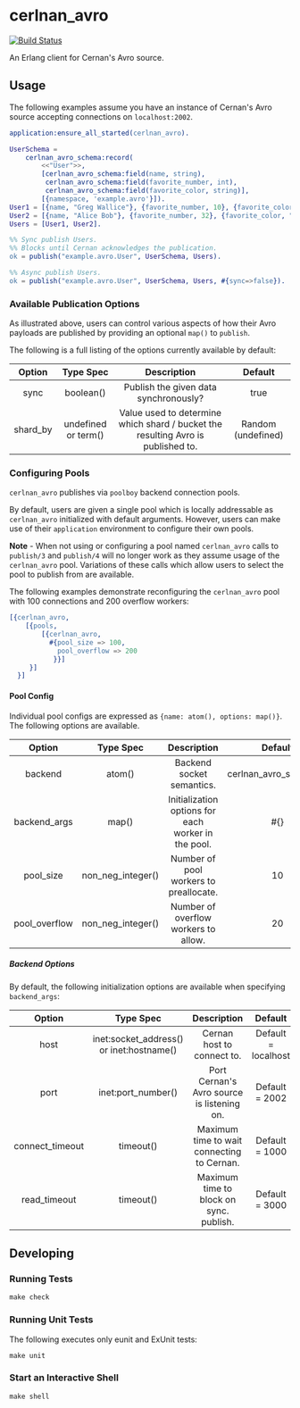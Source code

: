 # cerlnan_avro

[![Build Status](https://travis-ci.org/postmates/cerlnan_avro.svg?branch=master)](https://travis-ci.org/postmates/cerlnan_avro)

An Erlang client for Cernan's Avro source.

## Usage

The following examples assume you have an instance of Cernan's Avro source accepting connections on `localhost:2002`.

```erlang
application:ensure_all_started(cerlnan_avro).

UserSchema =
    cerlnan_avro_schema:record(
        <<"User">>,
        [cerlnan_avro_schema:field(name, string),
         cerlnan_avro_schema:field(favorite_number, int),
         cerlnan_avro_schema:field(favorite_color, string)],
        [{namespace, 'example.avro'}]).
User1 = [{name, "Greg Wallice"}, {favorite_number, 10}, {favorite_color, "maroon"}].
User2 = [{name, "Alice Bob"}, {favorite_number, 32}, {favorite_color, "greenish-gold"}].
Users = [User1, User2].

%% Sync publish Users.
%% Blocks until Cernan acknowledges the publication.
ok = publish("example.avro.User", UserSchema, Users).

%% Async publish Users.
ok = publish("example.avro.User", UserSchema, Users, #{sync=>false}).
```

### Available Publication Options

As illustrated above, users can control various aspects of how their Avro payloads are published
by providing an optional `map()` to `publish`.

The following is a full listing of the options currently available by default:

| Option    | Type Spec             | Description                                                                       | Default               |
| :-------: | :-------------------: | :-------------------------------------------------------------------------------: | :-------------------: |
| sync      | boolean()             | Publish the given data synchronously?                                             | true                  |
| shard_by  | undefined or term()   | Value used to determine which shard / bucket the resulting Avro is published to.  | Random (undefined)    |

### Configuring Pools

`cerlnan_avro` publishes via `poolboy` backend connection pools.

By default, users are given a single pool which is locally addressable as `cerlnan_avro` initialized with
default arguments. However, users can make use of their `application` environment to configure their own pools.

**Note** - When not using or configuring a pool named `cerlnan_avro` calls to `publish/3` and `publish/4` will
no longer work as they assume usage of the `cerlnan_avro` pool.  Variations of these calls which allow users to
select the pool to publish from are available.

The following examples demonstrate reconfiguring the `cerlnan_avro` pool with 100 connections and 200 overflow workers:

```erlang
[{cerlnan_avro,
    [{pools,
        [{cerlnan_avro,
          #{pool_size => 100,
            pool_overflow => 200
           }}]
     }]
  }]
```

#### Pool Config

Individual pool configs are expressed as `{name: atom(), options: map()}`.  The following options are available.

| Option        | Type Spec             | Description                                           | Default                   |
| :-----------: | :-------------------: | :---------------------------------------------------: | :-----------------------: |
| backend       | atom()                | Backend socket semantics.                             | cerlnan_avro_socket_v1    |
| backend_args  | map()                 | Initialization options for each worker in the pool.   | #{}                       |
| pool_size     | non_neg_integer()     | Number of pool workers to preallocate.                | 10                        |
| pool_overflow | non_neg_integer()     | Number of overflow workers to allow.                  | 20                        | 

##### Backend Options

By default, the following initialization options are available when specifying `backend_args`:

| Option            | Type Spec                                 | Description                               | Default               |
| :---------------: | :---------------------------------------: | :---------------------------------------: | :-------------------: |
| host              | inet:socket_address() or inet:hostname()  | Cernan host to connect to.                | Default = localhost   |
| port              | inet:port_number()                        | Port Cernan's Avro source is listening on.| Default = 2002        |
| connect_timeout   | timeout()                                 | Maximum time to wait connecting to Cernan.| Default = 1000        |
| read_timeout      | timeout()                                 | Maximum time to block on sync. publish.   | Default = 3000        |

## Developing

### Running Tests

```
make check
```

### Running Unit Tests

The following executes only eunit and ExUnit tests:

```
make unit
```

### Start an Interactive Shell

```
make shell
```
